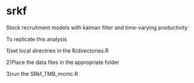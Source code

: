 # srkf
Stock recruitment models with kalman filter and time-varying productivity


To replicate this analysis

1)set local directries in the R/directories.R  

2)Place the data files in the appropriate folder  

3)run the SRkf_TMB_mcmc.R

